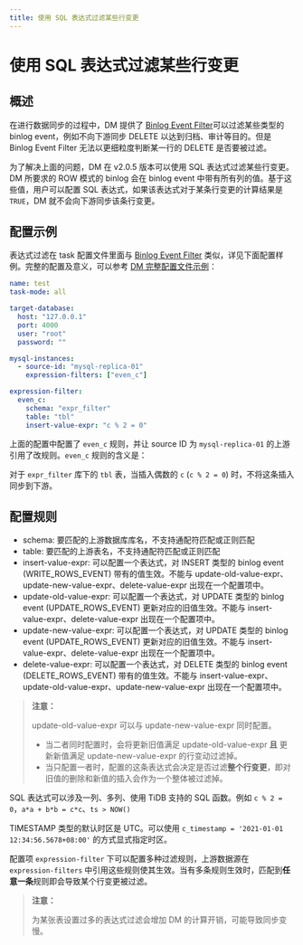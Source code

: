 ```yaml
---
title: 使用 SQL 表达式过滤某些行变更
---
```


# 使用 SQL 表达式过滤某些行变更

## 概述

在进行数据同步的过程中，DM 提供了 [Binlog Event Filter](key-features.md#binlog-event-filter)可以过滤某些类型的 binlog event，例如不向下游同步 DELETE 以达到归档、审计等目的。但是 Binlog Event Filter 无法以更细粒度判断某一行的 DELETE 是否要被过滤。

为了解决上面的问题，DM 在 v2.0.5 版本可以使用 SQL 表达式过滤某些行变更。DM 所要求的 ROW 模式的 binlog 会在 binlog event 中带有所有列的值。基于这些值，用户可以配置 SQL 表达式，如果该表达式对于某条行变更的计算结果是 `TRUE`，DM 就不会向下游同步该条行变更。

## 配置示例

表达式过滤在 task 配置文件里面与 [Binlog Event Filter](key-features.md#binlog-event-filter) 类似，详见下面配置样例。完整的配置及意义，可以参考 [DM 完整配置文件示例](task-configuration-file-full.md#完整配置文件示例)：

```yml
name: test
task-mode: all

target-database:
  host: "127.0.0.1"
  port: 4000
  user: "root"
  password: ""

mysql-instances:
  - source-id: "mysql-replica-01"
    expression-filters: ["even_c"]

expression-filter:
  even_c:
    schema: "expr_filter"
    table: "tbl"
    insert-value-expr: "c % 2 = 0"
```

上面的配置中配置了 `even_c` 规则，并让 source ID 为 `mysql-replica-01` 的上游引用了改规则。`even_c` 规则的含义是：

对于 `expr_filter` 库下的 `tbl` 表，当插入偶数的 `c` (`c % 2 = 0`) 时，不将这条插入同步到下游。

## 配置规则

- schema: 要匹配的上游数据库库名，不支持通配符匹配或正则匹配
- table: 要匹配的上游表名，不支持通配符匹配或正则匹配
- insert-value-expr: 可以配置一个表达式，对 INSERT 类型的 binlog event (WRITE_ROWS_EVENT) 带有的值生效。不能与 update-old-value-expr、update-new-value-expr、delete-value-expr 出现在一个配置项中。
- update-old-value-expr: 可以配置一个表达式，对 UPDATE 类型的 binlog event (UPDATE_ROWS_EVENT) 更新对应的旧值生效。不能与 insert-value-expr、delete-value-expr 出现在一个配置项中。
- update-new-value-expr: 可以配置一个表达式，对 UPDATE 类型的 binlog event (UPDATE_ROWS_EVENT) 更新对应的旧值生效。不能与 insert-value-expr、delete-value-expr 出现在一个配置项中。
- delete-value-expr: 可以配置一个表达式，对 DELETE 类型的 binlog event (DELETE_ROWS_EVENT) 带有的值生效。不能与 insert-value-expr、update-old-value-expr、update-new-value-expr 出现在一个配置项中。

> **注意：**
>
> update-old-value-expr 可以与 update-new-value-expr 同时配置。
> - 当二者同时配置时，会将更新旧值满足 update-old-value-expr **且** 更新新值满足 update-new-value-expr 的行变动过滤掉。
> - 当只配置一者时，配置的这条表达式会决定是否过滤**整个行变更**，即对旧值的删除和新值的插入会作为一个整体被过滤掉。

SQL 表达式可以涉及一列、多列、使用 TiDB 支持的 SQL 函数。例如 `c % 2 = 0`，`a*a + b*b = c*c`、`ts > NOW()`

TIMESTAMP 类型的默认时区是 UTC。可以使用 `c_timestamp = '2021-01-01 12:34:56.5678+08:00'` 的方式显式指定时区。

配置项 `expression-filter` 下可以配置多种过滤规则，上游数据源在 `expression-filters` 中引用这些规则使其生效。当有多条规则生效时，匹配到**任意一条**规则即会导致某个行变更被过滤。

> **注意：**
>
> 为某张表设置过多的表达式过滤会增加 DM 的计算开销，可能导致同步变慢。